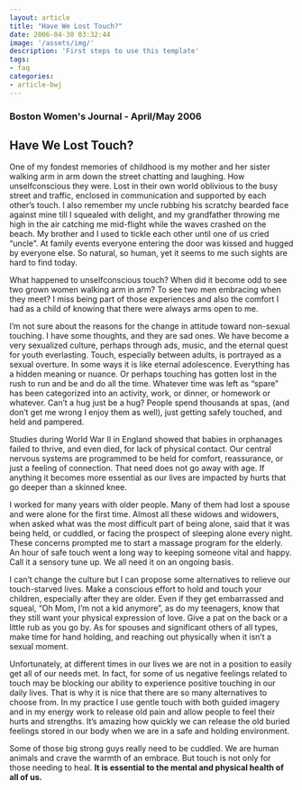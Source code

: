 ```yaml
---
layout: article
title: "Have We Lost Touch?"
date: 2006-04-30 03:32:44
image: '/assets/img/'
description: 'First steps to use this template'
tags:
- faq
categories:
- article-bwj
---
```


### Boston Women's Journal - April/May 2006
 

## Have We Lost Touch?

One of my fondest memories of childhood is my mother and her sister walking arm in arm down the street chatting and laughing. How unselfconscious they were. Lost in their own world oblivious to the busy street and traffic, enclosed in communication and supported by each other’s touch. I also remember my uncle rubbing his scratchy bearded face against mine till I squealed with delight, and my grandfather throwing me high in the air catching me mid-flight while the waves crashed on the beach. My brother and I used to tickle each other until one of us cried “uncle”. At family events everyone entering the door was kissed and hugged by everyone else. So natural, so human, yet it seems to me such sights are hard to find today.

What happened to unselfconscious touch? When did it become odd to see two grown women walking arm in arm? To see two men embracing when they meet? I miss being part of those experiences and also the comfort I had as a child of knowing that there were always arms open to me.

I’m not sure about the reasons for the change in attitude toward non-sexual touching. I have some thoughts, and they are sad ones. We have become a very sexualized culture, perhaps through ads, music, and the eternal quest for youth everlasting. Touch, especially between adults, is portrayed as a sexual overture. In some ways it is like eternal adolescence. Everything has a hidden meaning or nuance. Or perhaps touching has gotten lost in the rush to run and be and do all the time. Whatever time was left as “spare” has been categorized into an activity, work, or dinner, or homework or whatever. Can’t a hug just be a hug? People spend thousands at spas, (and don’t get me wrong I enjoy them as well), just getting safely touched, and held and pampered.

Studies during World War II in England showed that babies in orphanages failed to thrive, and even died, for lack of physical contact. Our central nervous systems are programmed to be held for comfort, reassurance, or just a feeling of connection. That need does not go away with age. If anything it becomes more essential as our lives are impacted by hurts that go deeper than a skinned knee.

I worked for many years with older people. Many of them had lost a spouse and were alone for the first time. Almost all these widows and widowers, when asked what was the most difficult part of being alone, said that it was being held, or cuddled, or facing the prospect of sleeping alone every night. These concerns prompted me to start a massage program for the elderly. An hour of safe touch went a long way to keeping someone vital and happy. Call it a sensory tune up. We all need it on an ongoing basis.

I can’t change the culture but I can propose some alternatives to relieve our touch-starved lives. Make a conscious effort to hold and touch your children, especially after they are older. Even if they get embarrassed and squeal, “Oh Mom, I’m not a kid anymore”, as do my teenagers, know that they still want your physical expression of love. Give a pat on the back or a little rub as you go by. As for spouses and significant others of all types, make time for hand holding, and reaching out physically when it isn’t a sexual moment.

Unfortunately, at different times in our lives we are not in a position to easily get all of our needs met. In fact, for some of us negative feelings related to touch may be blocking our ability to experience positive touching in our daily lives. That is why it is nice that there are so many alternatives to choose from. In my practice I use gentle touch with both guided imagery and in my energy work to release old pain and allow people to feel their hurts and strengths. It’s amazing how quickly we can release the old buried feelings stored in our body when we are in a safe and holding environment.

Some of those big strong guys really need to be cuddled. We are human animals and crave the warmth of an embrace. But touch is not only for those needing to heal. **It is essential to the mental and physical health of all of us.**
